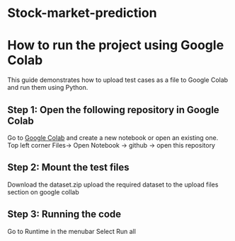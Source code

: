 # Stock-market-prediction

# How to run the project using Google Colab

This guide demonstrates how to upload test cases as a file to Google Colab and run them using Python.

## Step 1: Open the following repository in Google Colab 

Go to [Google Colab](https://colab.research.google.com/) and create a new notebook or open an existing one.
 Top left corner Files-> Open Notebook -> github -> open this repository

## Step 2: Mount the test files

Download the dataset.zip 
  upload the required dataset to the upload files section on google collab

## Step 3: Running the code

Go to Runtime in the menubar
  Select Run all

